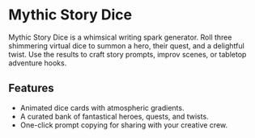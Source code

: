 # Mythic Story Dice

Mythic Story Dice is a whimsical writing spark generator. Roll three shimmering
virtual dice to summon a hero, their quest, and a delightful twist. Use the
results to craft story prompts, improv scenes, or tabletop adventure hooks.

## Features
- Animated dice cards with atmospheric gradients.
- A curated bank of fantastical heroes, quests, and twists.
- One-click prompt copying for sharing with your creative crew.
